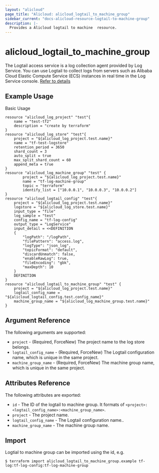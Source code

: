```yaml
---
layout: "alicloud"
page_title: "Alicloud: alicloud_logtail_to_machine_group"
sidebar_current: "docs-alicloud-resource-logtail-to-machine-group"
description: |-
  Provides a Alicloud logtail to machine  resource.
---
```


# alicloud\_logtail\_to\_machine_group

The Logtail access service is a log collection agent provided by Log Service. 
You can use Logtail to collect logs from servers such as Alibaba Cloud Elastic
Compute Service (ECS) instances in real time in the Log Service console. [Refer to details](https://www.alibabacloud.com/help/doc-detail/29058.htm
)

## Example Usage

Basic Usage

```
resource "alicloud_log_project" "test"{
	name = "test-tf2"
	description = "create by terraform"
}
resource "alicloud_log_store" "test"{
  	project = "${alicloud_log_project.test.name}"
  	name = "tf-test-logstore"
  	retention_period = 3650
  	shard_count = 3
  	auto_split = true
  	max_split_shard_count = 60
  	append_meta = true
}
resource "alicloud_log_machine_group" "test" {
	    project = "${alicloud_log_project.test.name}"
	    name = "tf-log-machine-group"
	    topic = "terraform"
	    identify_list = ["10.0.0.1", "10.0.0.3", "10.0.0.2"]
}
resource "alicloud_logtail_config" "test"{
	project = "${alicloud_log_project.test.name}"
  	logstore = "${alicloud_log_store.test.name}"
  	input_type = "file"
  	log_sample = "test"
  	config_name = "tf-log-config"
	output_type = "LogService"
  	input_detail = <<DEFINITION
  	{
		"logPath": "/logPath",
		"filePattern": "access.log",
		"logType": "json_log",
		"topicFormat": "default",
		"discardUnmatch": false,
		"enableRawLog": true,
		"fileEncoding": "gbk",
		"maxDepth": 10
	}
	DEFINITION
}
resource "alicloud_logtail_to_machine_group" "test" {
	project = "${alicloud_log_project.test.name}"
	logtail_config_name = "${alicloud_logtail_config.test.config_name}"
	machine_group_name = "${alicloud_log_machine_group.test.name}"
}
```
## Argument Reference

The following arguments are supported:

* `project` - (Required, ForceNew) The project name to the log store belongs.
* `logtail_config_name` - (Required, ForceNew) The Logtail configuration name, which is unique in the same project.
* `machine_group_name` - (Required, ForceNew) The machine group name, which is unique in the same project.


## Attributes Reference

The following attributes are exported:

* `id` - The ID of the logtail to machine group. It formats of `<project>:<logtail_config_name>:<machine_group_name>`.
* `project` - The project name.
* `logtail_config_name` - The Logtail configuration name..
* `machine_group_name` - The machine group name.

## Import

Logtial to machine group can be imported using the id, e.g.

```
$ terraform import alicloud_logtail_to_machine_group.example tf-log:tf-log-config:tf-log-machine-group
```